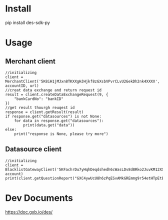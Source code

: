 # Install
pip install des-sdk-py
# Usage
## Merchant client
    //initializing
    client = MerchantClient('5K8iH1jMJxn8TKXXgHJHjkf8zGXsbVPvrCLvU2GekDh2nk4XXXX', accountID, url)
    //creat data exchange and return request id
    result = client.createDataExchangeRequest(9, {
        "bankCardNo": "bankID"
    })
    //get result thourgh reuqest id
    response = client.getResult(result)
    if response.get("datasources") is not None:
        for data in response.get("datasources"):
            print(data.get("data"))
    else:
        print("response is None, please try more")
## Datasource client
    //initializing
    client = BlacklistGatewayClient('5KFachrDu7yHqhDeqdshedh6cWasLDv8d8Rko2JuvKM12XXXXXX', account)
    print(client.getQuestionReport("GXC4ywUcU8h6zPqESvAMkGREmmg9r54etHTpEtBHp8Rg2WYXXXXXX"))

# Dev Documents
https://doc.gxb.io/des/
